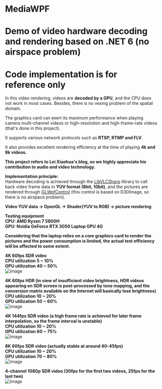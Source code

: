 # MediaWPF
# Demo of video hardware decoding and rendering based on .NET 6 (no airspace problem) 
# Code implementation is for reference only 
In this video rendering, videos are **decoded by a GPU**, and the CPU does not work in most cases. Besides, there is no vexing problem of the spatial domain. <br>

The graphics card can exert its maximum performance when playing camera multi-channel videos or high-resolution and high-frame-rate videos (that's done in this project).<br>

It supports various network protocols such as **RTSP, RTMP and FLV**.<br>

It also provides excellent rendering efficiency at the time of playing **4k and 8k videos.** <br>

**This project refers to Lei Xiaohua's blog, so we highly appreciate his contribution to audio and video technology.** 

**Implementation principle:**<br>
Hardware decoding is achieved through the [LibVLCSharp](https://code.videolan.org/videolan/LibVLCSharp) library to call back video frame data in **YUV format (8bit, 10bit)**, and the pictures are rendered through [GLWpfControl](https://github.com/opentk/GLWpfControl) (this control is based on D3DImage, so there is no airspace problem).<br> 

**Video YUV data -> OpenGL -> Shader(YUV to RGB) -> picture rendering** <br>

**Testing equipment**<br>
**CPU: AMD Ryzen 7 5800H**<br>
**GPU: Nvidia GeForce RTX 3050 Laptop GPU 4G**<br>

**Considering that the laptop relies on a core graphics card to render the pictures and the power consumption is limited, the actual test efficiency will be affected to some extent.** 

**4K 60fps SDR video** <br>
**CPU utilization 5 ~ 10%** <br>
**GPU utilization 40 ~ 50%** <br>
 ![image](https://user-images.githubusercontent.com/84434846/175889091-417ee743-86a8-449a-b276-39c425c23e0a.png)


**4K 60fps HDR (in view of insufficient video brightness, HDR videos appearing on SDR screen is post-processed by tone mapping, and the conversion matrix available on the Internet will basically lose brightness)** <br>
**CPU utilization 10 ~ 20%** <br>
**GPU utilization 50 ~ 60%** <br>
 ![image](https://user-images.githubusercontent.com/84434846/175889286-f808e55a-7ed0-44b7-bb94-069d5626b5f2.png)


**4K 144fps SDR video (a high frame rate is achieved for later frame interpolation, so the frame interval is unstable)** <br>
**CPU utilization 10 ~ 20%** <br>
**GPU utilization 60 ~ 75%** <br>
 ![image](https://user-images.githubusercontent.com/84434846/175889702-817eb4da-c223-4025-8d5f-36e7ba78cc7f.png)


**8K 60fps SDR video (actually stable at around 40-45fps)** <br>
**CPU utilization 10 ~ 20%** <br>
**GPU utilization 70 ~ 80%** <br>
 ![image](https://user-images.githubusercontent.com/84434846/175890181-96c9c438-3e3f-4726-9d03-4e3cefecd613.png)


**4-channel 1080p SDR video (30fps for the first two videos, 25fps for the last two)** <br>
![image](https://user-images.githubusercontent.com/84434846/175896535-fbe35026-5b4b-4643-b53a-8497589c2631.png)


